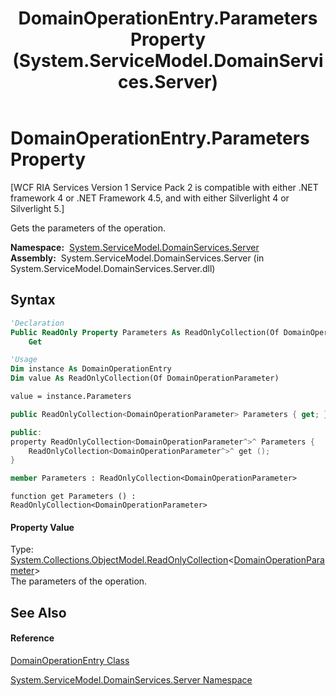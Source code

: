 ﻿---
title: DomainOperationEntry.Parameters Property  (System.ServiceModel.DomainServices.Server)
TOCTitle: Parameters Property
ms:assetid: P:System.ServiceModel.DomainServices.Server.DomainOperationEntry.Parameters
ms:mtpsurl: https://msdn.microsoft.com/en-us/library/system.servicemodel.domainservices.server.domainoperationentry.parameters(v=VS.91)
ms:contentKeyID: 28755777
ms.date: 01/27/2012
mtps_version: v=VS.91
f1_keywords:
- System.ServiceModel.DomainServices.Server.DomainOperationEntry.Parameters
- System.ServiceModel.DomainServices.Server.DomainOperationEntry.get_Parameters
dev_langs:
- CSharp
- JScript
- VB
- FSharp
- c++
api_location:
- System.ServiceModel.DomainServices.Server.dll
api_name:
- System.ServiceModel.DomainServices.Server.DomainOperationEntry.get_Parameters
- System.ServiceModel.DomainServices.Server.DomainOperationEntry.Parameters
api_type:
- Managed
topic_type:
- apiref
- kbSyntax
product_family_name: VS
ROBOTS: INDEX,FOLLOW
---

# DomainOperationEntry.Parameters Property

\[WCF RIA Services Version 1 Service Pack 2 is compatible with either .NET framework 4 or .NET Framework 4.5, and with either Silverlight 4 or Silverlight 5.\]

Gets the parameters of the operation.

**Namespace:**  [System.ServiceModel.DomainServices.Server](ff423220\(v=vs.91\).md)  
**Assembly:**  System.ServiceModel.DomainServices.Server (in System.ServiceModel.DomainServices.Server.dll)

## Syntax

``` vb
'Declaration
Public ReadOnly Property Parameters As ReadOnlyCollection(Of DomainOperationParameter)
    Get
```

``` vb
'Usage
Dim instance As DomainOperationEntry
Dim value As ReadOnlyCollection(Of DomainOperationParameter)

value = instance.Parameters
```

``` csharp
public ReadOnlyCollection<DomainOperationParameter> Parameters { get; }
```

``` c++
public:
property ReadOnlyCollection<DomainOperationParameter^>^ Parameters {
    ReadOnlyCollection<DomainOperationParameter^>^ get ();
}
```

``` fsharp
member Parameters : ReadOnlyCollection<DomainOperationParameter>
```

``` jscript
function get Parameters () : ReadOnlyCollection<DomainOperationParameter>
```

#### Property Value

Type: [System.Collections.ObjectModel.ReadOnlyCollection](https://msdn.microsoft.com/en-us/library/ms132474)\<[DomainOperationParameter](ff422362\(v=vs.91\).md)\>  
The parameters of the operation.  

## See Also

#### Reference

[DomainOperationEntry Class](ff423137\(v=vs.91\).md)

[System.ServiceModel.DomainServices.Server Namespace](ff423220\(v=vs.91\).md)

